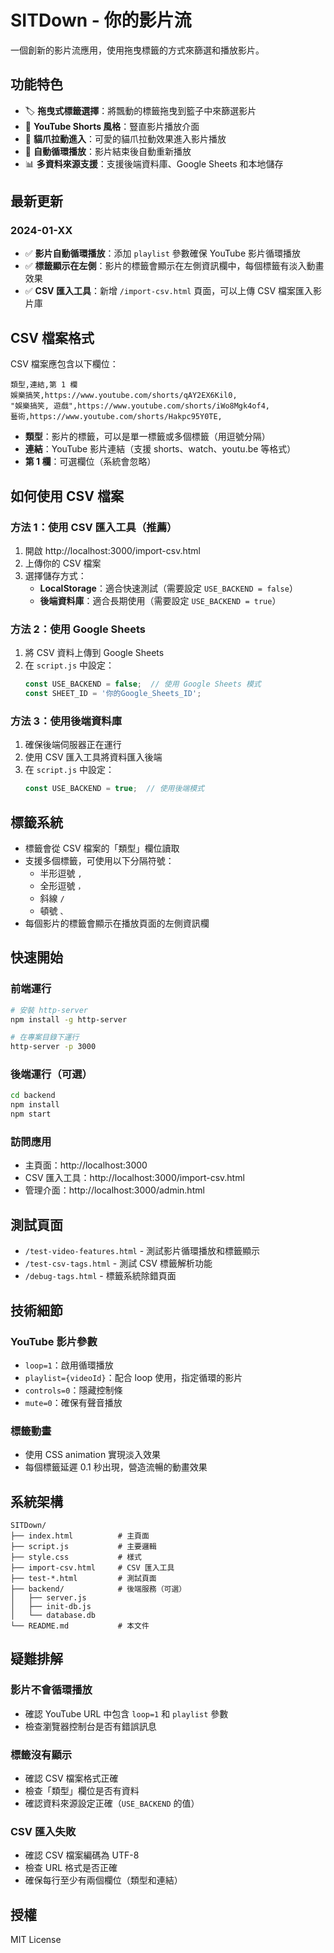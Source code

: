 # SITDown - 你的影片流

一個創新的影片流應用，使用拖曳標籤的方式來篩選和播放影片。

## 功能特色

- 🏷️ **拖曳式標籤選擇**：將飄動的標籤拖曳到籃子中來篩選影片
- 🎥 **YouTube Shorts 風格**：豎直影片播放介面
- 🐾 **貓爪拉動進入**：可愛的貓爪拉動效果進入影片播放
- 🔄 **自動循環播放**：影片結束後自動重新播放
- 📊 **多資料來源支援**：支援後端資料庫、Google Sheets 和本地儲存

## 最新更新

### 2024-01-XX
- ✅ **影片自動循環播放**：添加 `playlist` 參數確保 YouTube 影片循環播放
- ✅ **標籤顯示在左側**：影片的標籤會顯示在左側資訊欄中，每個標籤有淡入動畫效果
- ✅ **CSV 匯入工具**：新增 `/import-csv.html` 頁面，可以上傳 CSV 檔案匯入影片庫

## CSV 檔案格式

CSV 檔案應包含以下欄位：
```csv
類型,連結,第 1 欄
娛樂搞笑,https://www.youtube.com/shorts/qAY2EX6Kil0,
"娛樂搞笑, 遊戲",https://www.youtube.com/shorts/iWo8Mgk4of4,
藝術,https://www.youtube.com/shorts/Hakpc95Y0TE,
```

- **類型**：影片的標籤，可以是單一標籤或多個標籤（用逗號分隔）
- **連結**：YouTube 影片連結（支援 shorts、watch、youtu.be 等格式）
- **第 1 欄**：可選欄位（系統會忽略）

## 如何使用 CSV 檔案

### 方法 1：使用 CSV 匯入工具（推薦）
1. 開啟 http://localhost:3000/import-csv.html
2. 上傳你的 CSV 檔案
3. 選擇儲存方式：
   - **LocalStorage**：適合快速測試（需要設定 `USE_BACKEND = false`）
   - **後端資料庫**：適合長期使用（需要設定 `USE_BACKEND = true`）

### 方法 2：使用 Google Sheets
1. 將 CSV 資料上傳到 Google Sheets
2. 在 `script.js` 中設定：
   ```javascript
   const USE_BACKEND = false;  // 使用 Google Sheets 模式
   const SHEET_ID = '你的Google_Sheets_ID';
   ```

### 方法 3：使用後端資料庫
1. 確保後端伺服器正在運行
2. 使用 CSV 匯入工具將資料匯入後端
3. 在 `script.js` 中設定：
   ```javascript
   const USE_BACKEND = true;  // 使用後端模式
   ```

## 標籤系統

- 標籤會從 CSV 檔案的「類型」欄位讀取
- 支援多個標籤，可使用以下分隔符號：
  - 半形逗號 `,`
  - 全形逗號 `，`
  - 斜線 `/`
  - 頓號 `、`
- 每個影片的標籤會顯示在播放頁面的左側資訊欄

## 快速開始

### 前端運行
```bash
# 安裝 http-server
npm install -g http-server

# 在專案目錄下運行
http-server -p 3000
```

### 後端運行（可選）
```bash
cd backend
npm install
npm start
```

### 訪問應用
- 主頁面：http://localhost:3000
- CSV 匯入工具：http://localhost:3000/import-csv.html
- 管理介面：http://localhost:3000/admin.html

## 測試頁面

- `/test-video-features.html` - 測試影片循環播放和標籤顯示
- `/test-csv-tags.html` - 測試 CSV 標籤解析功能
- `/debug-tags.html` - 標籤系統除錯頁面

## 技術細節

### YouTube 影片參數
- `loop=1`：啟用循環播放
- `playlist={videoId}`：配合 loop 使用，指定循環的影片
- `controls=0`：隱藏控制條
- `mute=0`：確保有聲音播放

### 標籤動畫
- 使用 CSS animation 實現淡入效果
- 每個標籤延遲 0.1 秒出現，營造流暢的動畫效果

## 系統架構

```
SITDown/
├── index.html          # 主頁面
├── script.js           # 主要邏輯
├── style.css           # 樣式
├── import-csv.html     # CSV 匯入工具
├── test-*.html         # 測試頁面
├── backend/            # 後端服務（可選）
│   ├── server.js
│   ├── init-db.js
│   └── database.db
└── README.md           # 本文件
```

## 疑難排解

### 影片不會循環播放
- 確認 YouTube URL 中包含 `loop=1` 和 `playlist` 參數
- 檢查瀏覽器控制台是否有錯誤訊息

### 標籤沒有顯示
- 確認 CSV 檔案格式正確
- 檢查「類型」欄位是否有資料
- 確認資料來源設定正確（`USE_BACKEND` 的值）

### CSV 匯入失敗
- 確認 CSV 檔案編碼為 UTF-8
- 檢查 URL 格式是否正確
- 確保每行至少有兩個欄位（類型和連結）

## 授權

MIT License 